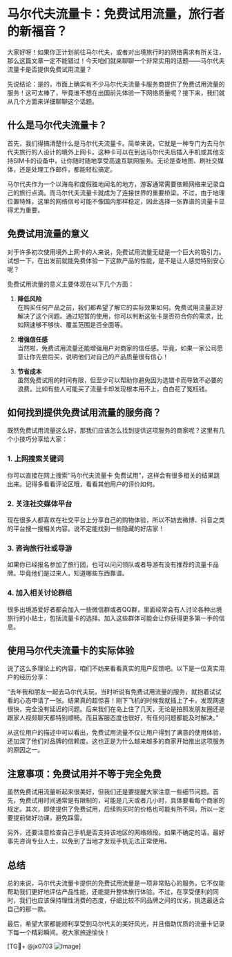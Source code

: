 # 马尔代夫流量卡：免费试用流量，旅行者的新福音？

大家好呀！如果你正计划前往马尔代夫，或者对出境旅行时的网络需求有所关注，那么这篇文章一定不能错过！今天咱们就来聊聊一个非常实用的话题——马尔代夫流量卡是否提供免费试用流量？

先说结论：是的，市面上确实有不少马尔代夫流量卡服务商提供了免费试用流量的服务！这可太棒了，毕竟谁不想在出国前先体验一下网络质量呢？接下来，我们就从几个方面来详细聊聊这个话题。

## 什么是马尔代夫流量卡？

首先，我们得搞清楚什么是马尔代夫流量卡。简单来说，它就是一种专门为去马尔代夫旅行的人设计的境外上网卡。这种卡可以在到达马尔代夫后插入手机或其他支持SIM卡的设备中，让你随时随地享受高速互联网服务。无论是查地图、刷社交媒体，还是处理工作邮件，都能轻松搞定。

马尔代夫作为一个以海岛和度假胜地闻名的地方，游客通常需要依赖网络来记录自己的旅行点滴。而马尔代夫流量卡就成为了连接世界的重要桥梁。不过，由于地理位置特殊，这里的网络信号可能不像国内那样稳定，因此选择一张靠谱的流量卡显得尤为重要。

## 免费试用流量的意义

对于许多初次使用境外上网卡的人来说，免费试用流量无疑是一个巨大的吸引力。试想一下，在出发前就能免费体验一下这款产品的性能，是不是让人感觉特别安心呢？

免费试用流量的意义主要体现在以下几个方面：

1. **降低风险**  
   在购买任何产品之前，我们都希望了解它的实际效果如何。免费试用流量正好解决了这个问题。通过短暂的使用，你可以判断这张卡是否符合你的需求，比如网速够不够快、覆盖范围是否全面等。

2. **增强信任感**  
   当然啦，免费试用流量还能增强用户对商家的信任感。毕竟，如果一家公司愿意让你先尝后买，说明他们对自己的产品质量很有信心！

3. **节省成本**  
   虽然免费试用的时间有限，但至少可以帮助你避免因为选错卡而导致不必要的浪费。比如有些人可能买了流量卡却发现根本用不上，白白花了冤枉钱。

## 如何找到提供免费试用流量的服务商？

既然免费试用流量这么好，那我们应该怎么找到提供这项服务的商家呢？这里有几个小技巧分享给大家：

### 1. 上网搜索关键词  
你可以直接在网上搜索“马尔代夫流量卡 免费试用”，这样会有很多相关的结果跳出来。记得多看看评论区哦，看看其他用户的评价如何。

### 2. 关注社交媒体平台  
现在很多人都喜欢在社交平台上分享自己的购物体验，所以不妨去微博、抖音之类的平台搜一搜相关内容。说不定能找到一些隐藏的好店家！

### 3. 咨询旅行社或导游  
如果你已经报名参加了旅行团，也可以问问领队或者导游有没有推荐的流量卡品牌。毕竟他们是过来人，知道哪些东西靠谱。

### 4. 加入相关讨论群组  
很多出境游爱好者都会加入一些微信群或者QQ群，里面经常会有人讨论各种出境旅行的小贴士，包括流量卡的选择。加入这些群体可能会让你获得更多第一手的信息。

## 使用马尔代夫流量卡的实际体验

说了这么多理论上的内容，咱们不妨来看看真实的用户反馈吧。以下是一位真实用户的经历分享：

“去年我和朋友一起去马尔代夫玩，当时听说有免费试用流量的服务，就抱着试试看的心态申请了一张。结果真的超惊喜！刚下飞机的时候我就插上了卡，发现网速很快，完全没有延迟的问题。后来我们在岛上住了几天，无论是拍照发朋友圈还是跟家人视频聊天都特别顺畅。而且客服态度也很好，有任何问题都能及时解决。”

从这位用户的描述中可以看出，免费试用流量不仅让用户得到了满意的使用体验，还加深了他们对品牌的信赖度。这也正是为什么越来越多的商家开始推出这项服务的原因之一。

## 注意事项：免费试用并不等于完全免费

虽然免费试用流量听起来很美好，但我们还是要提醒大家注意一些细节问题。首先，免费试用时间通常是有限制的，可能是几天或者几小时，具体要看每个商家的规定。其次，即使提供了免费试用，后续购买时的价格也可能有所不同，所以一定要提前做好功课，避免踩雷。

另外，还要注意检查自己手机是否支持该地区的网络频段。如果不确定的话，最好事先咨询专业人士，以免到了当地才发现手机无法正常使用。

## 总结

总的来说，马尔代夫流量卡提供的免费试用流量是一项非常贴心的服务。它不仅能帮助我们更好地评估产品性能，还能提升整体旅行体验。不过，在享受便利的同时，我们也应该保持理性消费的态度，仔细比较不同品牌之间的优劣，挑选最适合自己的那一款。

最后，希望大家都能顺利享受到马尔代夫的美好风光，并且借助优质的流量卡记录下每一个精彩瞬间。祝大家旅途愉快！

[TG💪+ @jx0703 ![Image](https://github.com/user-attachments/assets/dbca1d08-cadb-493c-b0ec-ad6f7a83f270)]